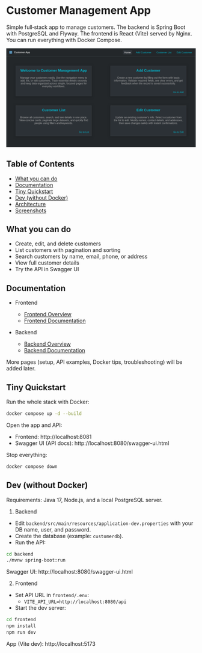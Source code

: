 # Customer Management App

Simple full‑stack app to manage customers. The backend is Spring Boot with PostgreSQL and Flyway. The frontend is React (Vite) served by Nginx. You can run everything with Docker Compose.

![Home page](docs/images/home_page.png)

## Table of Contents

- [What you can do](#what-you-can-do)
- [Documentation](#documentation)
- [Tiny Quickstart](#tiny-quickstart)
- [Dev (without Docker)](#dev-without-docker)
- [Architecture](#architecture)
- [Screenshots](#screenshots)

## What you can do

- Create, edit, and delete customers
- List customers with pagination and sorting
- Search customers by name, email, phone, or address
- View full customer details
- Try the API in Swagger UI

## Documentation

 - Frontend
   - [Frontend Overview](frontend/README.md)
   - [Frontend Documentation](frontend/docs/)

- Backend
  - [Backend Overview](backend/README.md)
  - [Backend Documentation](backend/docs/)

More pages (setup, API examples, Docker tips, troubleshooting) will be added later.

## Tiny Quickstart

Run the whole stack with Docker:

```bash
docker compose up -d --build
```

Open the app and API:
- Frontend: http://localhost:8081
- Swagger UI (API docs): http://localhost:8080/swagger-ui.html

Stop everything:

```bash
docker compose down
```

## Dev (without Docker)

Requirements: Java 17, Node.js, and a local PostgreSQL server.

1) Backend
- Edit `backend/src/main/resources/application-dev.properties` with your DB name, user, and password.
- Create the database (example: `customerdb`).
- Run the API:

```bash
cd backend
./mvnw spring-boot:run
```

Swagger UI: http://localhost:8080/swagger-ui.html

2) Frontend
- Set API URL in `frontend/.env`:
  - `VITE_API_URL=http://localhost:8080/api`
- Start the dev server:

```bash
cd frontend
npm install
npm run dev
```

App (Vite dev): http://localhost:5173
